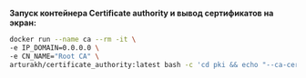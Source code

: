 **Запуск контейнера Certificate authority и вывод сертификатов на экран:**<br>
```bash
docker run --name ca --rm -it \
-e IP_DOMAIN=0.0.0.0 \
-e CN_NAME="Root CA" \
arturakh/certificate_authority:latest bash -c 'cd pki && echo "--ca-cert.pem--" && cat ca-cert.pem && echo "--server-cert.pem--" && cat server-cert.pem && echo "--server-key.pem--" && cat server-key.pem'
```